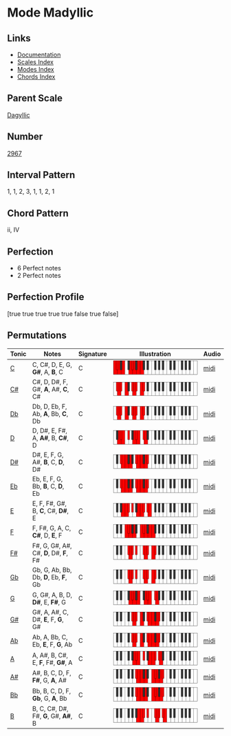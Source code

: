 # Mode Madyllic

## Links

- [Documentation](README.md)
- [Scales Index](Scales.md)
- [Modes Index](Modes.md)
- [Chords Index](Chords.md)

## Parent Scale

[Dagyllic](ScaleDagyllic.md)

## Number

[2967](https://ianring.com/musictheory/scales/2967)

## Interval Pattern

1, 1, 2, 3, 1, 1, 2, 1

## Chord Pattern

ii, IV

## Perfection

- 6 Perfect notes
- 2 Perfect notes

## Perfection Profile

[true true true true true false true false]

## Permutations

| Tonic | Notes | Signature | Illustration | Audio |
|-------|-------|-----------|--------------|-------|
| [C](ModeCNaturalMadyllic.md) | C, C#, D, E, G, **G#**, A, **B**, C | C | ![CNaturalMadyllic](ModeCNaturalMadyllic.png) | [midi](https://github.com/edipermadi/music/blob/main/docs/ModeCNaturalMadyllic.mid?raw=true) |
| [C#](ModeCSharpMadyllic.md) | C#, D, D#, F, G#, **A**, A#, **C**, C# | C | ![CSharpMadyllic](ModeCSharpMadyllic.png) | [midi](https://github.com/edipermadi/music/blob/main/docs/ModeCSharpMadyllic.mid?raw=true) |
| [Db](ModeDFlatMadyllic.md) | Db, D, Eb, F, Ab, **A**, Bb, **C**, Db | C | ![DFlatMadyllic](ModeDFlatMadyllic.png) | [midi](https://github.com/edipermadi/music/blob/main/docs/ModeDFlatMadyllic.mid?raw=true) |
| [D](ModeDNaturalMadyllic.md) | D, D#, E, F#, A, **A#**, B, **C#**, D | C | ![DNaturalMadyllic](ModeDNaturalMadyllic.png) | [midi](https://github.com/edipermadi/music/blob/main/docs/ModeDNaturalMadyllic.mid?raw=true) |
| [D#](ModeDSharpMadyllic.md) | D#, E, F, G, A#, **B**, C, **D**, D# | C | ![DSharpMadyllic](ModeDSharpMadyllic.png) | [midi](https://github.com/edipermadi/music/blob/main/docs/ModeDSharpMadyllic.mid?raw=true) |
| [Eb](ModeEFlatMadyllic.md) | Eb, E, F, G, Bb, **B**, C, **D**, Eb | C | ![EFlatMadyllic](ModeEFlatMadyllic.png) | [midi](https://github.com/edipermadi/music/blob/main/docs/ModeEFlatMadyllic.mid?raw=true) |
| [E](ModeENaturalMadyllic.md) | E, F, F#, G#, B, **C**, C#, **D#**, E | C | ![ENaturalMadyllic](ModeENaturalMadyllic.png) | [midi](https://github.com/edipermadi/music/blob/main/docs/ModeENaturalMadyllic.mid?raw=true) |
| [F](ModeFNaturalMadyllic.md) | F, F#, G, A, C, **C#**, D, **E**, F | C | ![FNaturalMadyllic](ModeFNaturalMadyllic.png) | [midi](https://github.com/edipermadi/music/blob/main/docs/ModeFNaturalMadyllic.mid?raw=true) |
| [F#](ModeFSharpMadyllic.md) | F#, G, G#, A#, C#, **D**, D#, **F**, F# | C | ![FSharpMadyllic](ModeFSharpMadyllic.png) | [midi](https://github.com/edipermadi/music/blob/main/docs/ModeFSharpMadyllic.mid?raw=true) |
| [Gb](ModeGFlatMadyllic.md) | Gb, G, Ab, Bb, Db, **D**, Eb, **F**, Gb | C | ![GFlatMadyllic](ModeGFlatMadyllic.png) | [midi](https://github.com/edipermadi/music/blob/main/docs/ModeGFlatMadyllic.mid?raw=true) |
| [G](ModeGNaturalMadyllic.md) | G, G#, A, B, D, **D#**, E, **F#**, G | C | ![GNaturalMadyllic](ModeGNaturalMadyllic.png) | [midi](https://github.com/edipermadi/music/blob/main/docs/ModeGNaturalMadyllic.mid?raw=true) |
| [G#](ModeGSharpMadyllic.md) | G#, A, A#, C, D#, **E**, F, **G**, G# | C | ![GSharpMadyllic](ModeGSharpMadyllic.png) | [midi](https://github.com/edipermadi/music/blob/main/docs/ModeGSharpMadyllic.mid?raw=true) |
| [Ab](ModeAFlatMadyllic.md) | Ab, A, Bb, C, Eb, **E**, F, **G**, Ab | C | ![AFlatMadyllic](ModeAFlatMadyllic.png) | [midi](https://github.com/edipermadi/music/blob/main/docs/ModeAFlatMadyllic.mid?raw=true) |
| [A](ModeANaturalMadyllic.md) | A, A#, B, C#, E, **F**, F#, **G#**, A | C | ![ANaturalMadyllic](ModeANaturalMadyllic.png) | [midi](https://github.com/edipermadi/music/blob/main/docs/ModeANaturalMadyllic.mid?raw=true) |
| [A#](ModeASharpMadyllic.md) | A#, B, C, D, F, **F#**, G, **A**, A# | C | ![ASharpMadyllic](ModeASharpMadyllic.png) | [midi](https://github.com/edipermadi/music/blob/main/docs/ModeASharpMadyllic.mid?raw=true) |
| [Bb](ModeBFlatMadyllic.md) | Bb, B, C, D, F, **Gb**, G, **A**, Bb | C | ![BFlatMadyllic](ModeBFlatMadyllic.png) | [midi](https://github.com/edipermadi/music/blob/main/docs/ModeBFlatMadyllic.mid?raw=true) |
| [B](ModeBNaturalMadyllic.md) | B, C, C#, D#, F#, **G**, G#, **A#**, B | C | ![BNaturalMadyllic](ModeBNaturalMadyllic.png) | [midi](https://github.com/edipermadi/music/blob/main/docs/ModeBNaturalMadyllic.mid?raw=true) |
